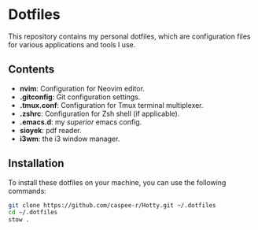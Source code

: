 # Dotfiles

This repository contains my personal dotfiles, which are configuration files for various applications and tools I use.

## Contents

- **nvim**: Configuration for Neovim editor.
- **.gitconfig**: Git configuration settings.
- **.tmux.conf**: Configuration for Tmux terminal multiplexer.
- **.zshrc**: Configuration for Zsh shell (if applicable).
- **.emacs.d**: my _superior_ emacs config.
- **sioyek**: pdf reader.
- **i3wm**: the i3 window manager.

## Installation

To install these dotfiles on your machine, you can use the following commands:

```bash
git clone https://github.com/caspee-r/Hotty.git ~/.dotfiles
cd ~/.dotfiles
stow .

